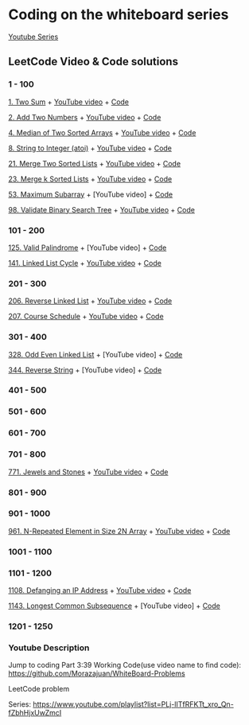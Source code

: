 # Coding on the whiteboard series
[Youtube Series](https://www.youtube.com/playlist?list=PLj-lITfRFKTt_xro_Qn-fZbhHjxUwZmcI)

## LeetCode Video & Code solutions
### 1 - 100


[1. Two Sum](https://leetcode.com/problems/two-sum/) + [YouTube video](https://youtu.be/fsw0sMguyxU) + [Code](https://github.com/Morazajuan/WhiteBoard-Problems/blob/master/twoSum.java)

[2. Add Two Numbers](https://leetcode.com/problems/add-two-numbers/) + [YouTube video](https://www.youtube.com/watch?v=Znl7aJOiCR0) + [Code](https://github.com/Morazajuan/WhiteBoard-Problems/blob/master/addTwoNumsFromLinkedList.java)

[4. Median of Two Sorted Arrays](https://leetcode.com/problems/median-of-two-sorted-arrays/) + [YouTube video](https://youtu.be/WL24V40vS-Q) + [Code](https://github.com/Morazajuan/WhiteBoard-Problems/blob/master/medianOfSortedList.java)

[8. String to Integer (atoi)](https://leetcode.com/problems/string-to-integer-atoi/) + [YouTube video](https://youtu.be/hvWx8jNEVCk) + [Code](https://github.com/Morazajuan/WhiteBoard-Problems/blob/master/StringToInt.java)

[21. Merge Two Sorted Lists](https://leetcode.com/problems/merge-two-sorted-lists/) + [YouTube video](https://youtu.be/Soy-bCO-f9o) + [Code](https://github.com/Morazajuan/WhiteBoard-Problems/blob/master/mergeTwoLists.java)

[23. Merge k Sorted Lists](https://leetcode.com/problems/merge-k-sorted-lists/) + [YouTube video](https://youtu.be/JslcONajyd8) + [Code](https://github.com/Morazajuan/WhiteBoard-Problems/blob/master/mergeKListsV2.java)

[53. Maximum Subarray](https://leetcode.com/problems/maximum-subarray/) + [YouTube video] + [Code](https://github.com/Morazajuan/WhiteBoard-Problems/blob/master/maxSubArray.java)

[98. Validate Binary Search Tree](https://leetcode.com/problems/linked-list-cycle/) + [YouTube video](https://youtu.be/2OQsgTu6TWg) + [Code](https://github.com/Morazajuan/WhiteBoard-Problems/blob/master/IsCycle.java)
### 101 - 200
[125. Valid Palindrome](https://leetcode.com/problems/valid-palindrome/) + [YouTube video]  + [Code](https://github.com/Morazajuan/WhiteBoard-Problems/blob/master/validBST.java)

[141. Linked List Cycle](https://leetcode.com/problems/validate-binary-search-tree/) + [YouTube video](https://youtu.be/wTNuSJat_Po) + [Code](https://github.com/Morazajuan/WhiteBoard-Problems/blob/master/validBST.java)
 ### 201 - 300

[206. Reverse Linked List](https://leetcode.com/problems/reverse-linked-list/) + [YouTube video](https://youtu.be/WOg14Q-8j0A) + [Code](https://github.com/Morazajuan/WhiteBoard-Problems/blob/master/reverseList.java)

[207. Course Schedule](https://leetcode.com/problems/course-schedule/) + [YouTube video](https://youtu.be/7LRUhkTz-XE) + [Code](https://github.com/Morazajuan/WhiteBoard-Problems/blob/master/courseSchedule.java)
### 301 - 400

[328. Odd Even Linked List](https://leetcode.com/problems/odd-even-linked-list/) + [YouTube video] + [Code](https://github.com/Morazajuan/WhiteBoard-Problems/blob/master/oddEvenList.java)

[344. Reverse String](https://leetcode.com/problems/reverse-string/) + [YouTube video] + [Code](https://github.com/Morazajuan/WhiteBoard-Problems/blob/master/reverseString.java)
### 401 - 500
### 501 - 600
### 601 - 700
### 701 - 800

[771. Jewels and Stones](https://leetcode.com/problems/jewels-and-stones/) + [YouTube video](https://youtu.be/q2Cu4GBAweA) + [Code](https://github.com/Morazajuan/WhiteBoard-Problems/blob/master/numJewelsInStones.java)
### 801 - 900
### 901 - 1000
[961. N-Repeated Element in Size 2N Array](https://leetcode.com/problems/n-repeated-element-in-size-2n-array/) + [YouTube video](https://youtu.be/dcHl4cOgUUU) + [Code](https://github.com/Morazajuan/WhiteBoard-Problems/blob/master/N-RepeatedElementInSize2NArray.java)

### 1001 - 1100

### 1101 - 1200

[1108. Defanging an IP Address](https://leetcode.com/problems/defanging-an-ip-address/) + [YouTube video](https://youtu.be/R2ylq8oKOp4) + [Code](https://github.com/Morazajuan/WhiteBoard-Problems/blob/master/defangAnIPAddress.java)

[1143. Longest Common Subsequence](https://leetcode.com/problems/longest-common-subsequence/) + [YouTube video] + [Code](https://github.com/Morazajuan/WhiteBoard-Problems/blob/master/longestCommonSubsequence.java)
### 1201 - 1250

### Youtube Description

Jump to coding Part 3:39 
Working Code(use video name to find code): 
https://github.com/Morazajuan/WhiteBoard-Problems

LeetCode problem 

Series: https://www.youtube.com/playlist?list=PLj-lITfRFKTt_xro_Qn-fZbhHjxUwZmcI

